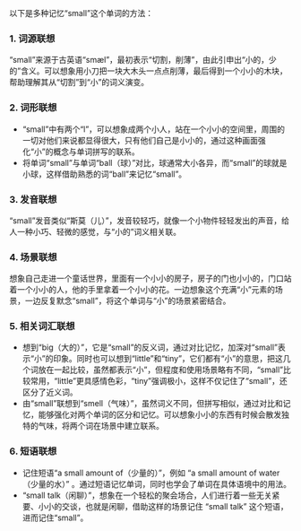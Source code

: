 以下是多种记忆“small”这个单词的方法：

### 1. 词源联想
“small”来源于古英语“smæl”，最初表示“切割，削薄”，由此引申出“小的，少的”含义。可以想象用小刀把一块大木头一点点削薄，最后得到一个小小的木块，帮助理解其从“切割”到“小”的词义演变。

### 2. 词形联想
 - “small”中有两个“l”，可以想象成两个小人，站在一个小小的空间里，周围的一切对他们来说都显得很大，只有他们自己是小小的，通过这种画面强化“小”的概念与单词拼写的联系。
 - 将单词“small”与单词“ball（球）”对比，球通常大小各异，而“small”的球就是小球，这样借助熟悉的词“ball”来记忆“small”。

### 3. 发音联想
“small”发音类似“斯莫（儿）”，发音较轻巧，就像一个小物件轻轻发出的声音，给人一种小巧、轻微的感觉，与“小的”词义相关联。

### 4. 场景联想
想象自己走进一个童话世界，里面有一个小小的房子，房子的门也小小的，门口站着一个小小的人，他的手里拿着一个小小的花。一边想象这个充满“小”元素的场景，一边反复默念“small”，将这个单词与“小”的场景紧密结合。

### 5. 相关词汇联想
 - 想到“big（大的）”，它是“small”的反义词，通过对比记忆，加深对“small”表示“小”的印象。同时也可以想到“little”和“tiny”，它们都有“小”的意思，把这几个词放在一起比较，虽然都表示“小”，但程度和使用场景略有不同，“small”比较常用，“little”更具感情色彩，“tiny”强调极小，这样不仅记住了“small”，还区分了近义词。
 - 由“small”联想到“smell（气味）”，虽然词义不同，但拼写相似，通过对比和记忆，能够强化对两个单词的区分和记忆。可以想象小小的东西有时候会散发独特的气味，将两个词在场景中建立联系。

### 6. 短语联想
 - 记住短语“a small amount of（少量的）”，例如 “a small amount of water（少量的水）” 。通过短语记忆单词，同时也学会了单词在具体语境中的用法。
 - “small talk（闲聊）”，想象在一个轻松的聚会场合，人们进行着一些无关紧要、小小的交谈，也就是闲聊，借助这样的场景记住 “small talk” 这个短语，进而记住“small”。 